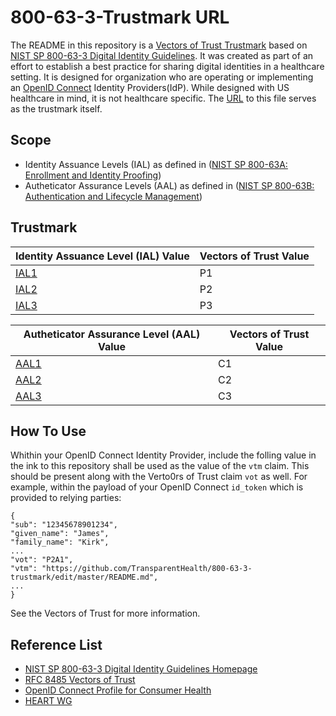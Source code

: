 # 800-63-3-Trustmark URL

The README in this repository is a [Vectors of Trust Trustmark](https://tools.ietf.org/html/rfc8485) based on 
[NIST SP 800-63-3 Digital Identity Guidelines](https://pages.nist.gov/800-63-3/). It was created as part of an effort to establish a best practice for sharing digital identities in a healthcare setting. It is designed for organization who are operating or implementing an [OpenID Connect](https://openid.net/connect/) Identity Providers(IdP).  While designed with US healthcare in mind, it is not healthcare specific.  The [URL](https://github.com/TransparentHealth/800-63-3-trustmark/master/README.md) to this file serves as the trustmark itself.

Scope
-----

* Identity Assuance Levels (IAL) as defined in ([NIST SP 800-63A: Enrollment and Identity Proofing](https://doi.org/10.6028/NIST.SP.800-63a))
* Autheticator Assurance Levels (AAL) as defined in ([NIST SP 800-63B: Authentication and Lifecycle Management](https://doi.org/10.6028/NIST.SP.800-63b))



Trustmark
---------

| Identity Assuance Level (IAL) Value                      | Vectors of Trust Value |
| ----------------------------------------------------------- | ---------------------- |
| [IAL1](https://pages.nist.gov/800-63-3/sp800-63a.html#sec4) | P1                     |
| [IAL2](https://pages.nist.gov/800-63-3/sp800-63a.html#sec4) | P2                     |
| [IAL3](https://pages.nist.gov/800-63-3/sp800-63a.html#sec4) | P3                     |

| Autheticator Assurance Level (AAL) Value                    | Vectors of Trust Value |
| ----------------------------------------------------------- | ---------------------- |
| [AAL1](https://pages.nist.gov/800-63-3/sp800-63b.html#sec4) | C1                     |
| [AAL2](https://pages.nist.gov/800-63-3/sp800-63b.html#sec4) | C2                     |
| [AAL3](https://pages.nist.gov/800-63-3/sp800-63b.html#sec4) | C3                     |



How To Use
----------

Whithin your OpenID Connect Identity Provider, include the folling value in the ink to this repository shall be used as the value of the `vtm` claim. This should be present along with the Verto0rs of Trust claim `vot` as well.  For example, within the payload of your OpenID Connect `id_token` which is provided to relying parties:

    {
    "sub": "12345678901234",
    "given_name": "James",
    "family_name": "Kirk",
    ...
    "vot": "P2A1",
    "vtm": "https://github.com/TransparentHealth/800-63-3-trustmark/edit/master/README.md",
    ...
    }

See the Vectors of Trust for more information.


Reference List
--------------

* [NIST SP 800-63-3 Digital Identity Guidelines Homepage](https://pages.nist.gov/800-63-3/) 
* [RFC 8485 Vectors of Trust](https://tools.ietf.org/html/rfc8485)
* [OpenID Connect Profile for Consumer Health](https://github.com/TransparentHealth/openid-connect-consumerhealth-profile/blob/master/README.md)
* [HEART WG](https://openid.net/wg/heart/)
